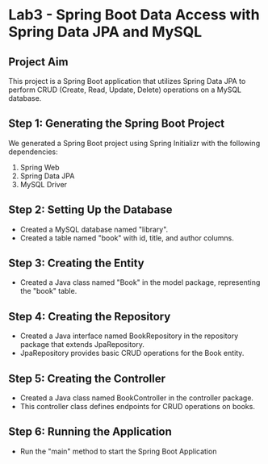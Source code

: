 # Lab3 - Spring Boot Data Access with Spring Data JPA and MySQL

## Project Aim
This project is a Spring Boot application that utilizes Spring Data JPA to perform CRUD (Create, Read, Update, Delete) operations on a MySQL database.

## Step 1: Generating the Spring Boot Project
We generated a Spring Boot project using Spring Initializr with the following dependencies:
1. Spring Web
2. Spring Data JPA
3. MySQL Driver

## Step 2: Setting Up the Database
- Created a MySQL database named "library".
- Created a table named "book" with id, title, and author columns.

## Step 3: Creating the Entity
- Created a Java class named "Book" in the model package, representing the "book" table.

## Step 4: Creating the Repository
- Created a Java interface named BookRepository in the repository package that extends JpaRepository.
- JpaRepository provides basic CRUD operations for the Book entity.

## Step 5: Creating the Controller
- Created a Java class named BookController in the controller package.
- This controller class defines endpoints for CRUD operations on books.

## Step 6: Running the Application
- Run the "main" method to start the Spring Boot Application
